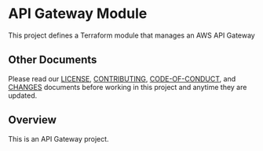 # API Gateway Module
This project defines a Terraform module that manages an AWS API Gateway

## Other Documents
Please read our [LICENSE][lice], [CONTRIBUTING][cont], [CODE-OF-CONDUCT][code],
and [CHANGES][chge] documents before working in this project and anytime they
are updated.

## Overview
This is an API Gateway project.

[chge]: ./CHANGES.md
[code]: ./CODE-OF-CONDUCT.md
[cont]: ./CONTRIBUTING.md
[lice]: ./LICENSE.md
